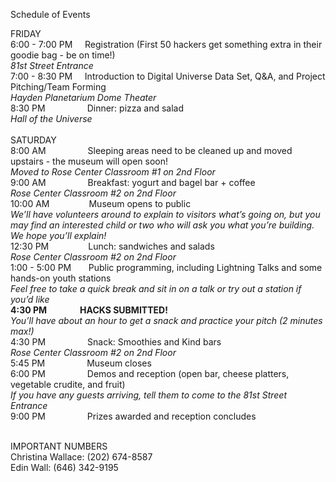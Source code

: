 Schedule of Events

FRIDAY 
<br>6:00 - 7:00 PM &nbsp;  &nbsp;	Registration (First 50 hackers get something extra in their goodie bag - be on time!)
<br><i>81st Street Entrance </i>
<br>7:00 - 8:30 PM &nbsp; &nbsp;	Introduction to Digital Universe Data Set, Q&A, and Project Pitching/Team Forming
<br><i>Hayden Planetarium Dome Theater</i>
<br>8:30 PM &nbsp;&nbsp;&nbsp;&nbsp;&nbsp;&nbsp;&nbsp;&nbsp;&nbsp;&nbsp;&nbsp;&nbsp;&nbsp;&nbsp;&nbsp;	Dinner: pizza and salad 
<br><i>Hall of the Universe</i>
<br><br>SATURDAY 
<br>8:00 AM	&nbsp;&nbsp;&nbsp;&nbsp;&nbsp;&nbsp;&nbsp;&nbsp;&nbsp;&nbsp;&nbsp;&nbsp;&nbsp;&nbsp;&nbsp;	Sleeping areas need to be cleaned up and moved upstairs - the museum will open soon!
<br><i>Moved to Rose Center Classroom #1 on 2nd Floor</i>
<br>9:00 AM	&nbsp;&nbsp;&nbsp;&nbsp;&nbsp;&nbsp;&nbsp;&nbsp;&nbsp;&nbsp;&nbsp;&nbsp;&nbsp;&nbsp;&nbsp;	Breakfast: yogurt and bagel bar + coffee
<br><i>Rose Center Classroom #2 on 2nd Floor</i> 
<br>10:00 AM&nbsp;&nbsp;&nbsp;&nbsp;&nbsp;&nbsp;&nbsp;&nbsp;&nbsp;&nbsp;&nbsp;&nbsp;&nbsp;&nbsp;&nbsp; 	Museum opens to public
<br><i>We’ll have volunteers around to explain to visitors what’s going on, but you may find an interested child or two who will ask you what you’re building. We hope you’ll explain!</i>
<br>12:30 PM&nbsp;&nbsp;&nbsp;&nbsp;&nbsp;&nbsp;&nbsp;&nbsp;&nbsp;&nbsp;&nbsp;&nbsp;&nbsp;&nbsp;&nbsp;	Lunch: sandwiches and salads
<br><i>Rose Center Classroom #2 on 2nd Floor </i>
<br>1:00 - 5:00 PM&nbsp;  &nbsp;&nbsp;  &nbsp;	Public programming, including Lightning Talks and some hands-on youth stations
<br><i>Feel free to take a quick break and sit in on a talk or try out a station if you’d like</i>
<br><b>4:30 PM&nbsp;&nbsp;&nbsp;&nbsp;&nbsp;&nbsp;&nbsp;&nbsp;&nbsp;&nbsp;&nbsp;&nbsp;&nbsp;&nbsp;&nbsp;	HACKS SUBMITTED! </b>
<br><i>You’ll have about an hour to get a snack and practice your pitch (2 minutes max!)</i>
<br>4:30 PM	&nbsp;&nbsp;&nbsp;&nbsp;&nbsp;&nbsp;&nbsp;&nbsp;&nbsp;&nbsp;&nbsp;&nbsp;&nbsp;&nbsp;&nbsp;	Snack: Smoothies and Kind bars
<br><i>Rose Center Classroom #2 on 2nd Floor</i>
<br>5:45 PM	&nbsp;&nbsp;&nbsp;&nbsp;&nbsp;&nbsp;&nbsp;&nbsp;&nbsp;&nbsp;&nbsp;&nbsp;&nbsp;&nbsp;&nbsp;	Museum closes 
<br>6:00 PM	&nbsp;&nbsp;&nbsp;&nbsp;&nbsp;&nbsp;&nbsp;&nbsp;&nbsp;&nbsp;&nbsp;&nbsp;&nbsp;&nbsp;&nbsp;	Demos and reception (open bar, cheese platters, vegetable crudite, and fruit)
<br><i>If you have any guests arriving, tell them to come to the 81st Street Entrance</i>
<br>9:00 PM	&nbsp;&nbsp;&nbsp;&nbsp;&nbsp;&nbsp;&nbsp;&nbsp;&nbsp;&nbsp;&nbsp;&nbsp;&nbsp;&nbsp;&nbsp;	Prizes awarded and reception concludes

<br>IMPORTANT NUMBERS
<br>Christina Wallace:	  (202) 674-8587
<br>Edin Wall: 		  (646) 342-9195


